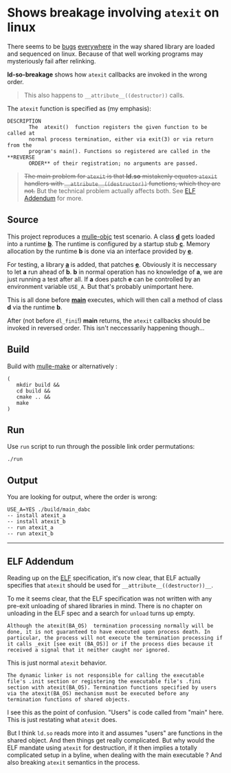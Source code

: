 # Shows breakage involving `atexit` on linux

There seems to be [bugs](https://github.com/mulle-nat/LD_PRELOAD-breakage-linux)
[everywhere](https://github.com/mulle-nat/atexit-breakage-linux) in the way
shared library are loaded and sequenced on linux. Because of that well
working programs may mysteriously fail after relinking.

**ld-so-breakage** shows how `atexit` callbacks are invoked in the wrong order. 

>This also happens to `__attribute__((destructor))` calls.

The `atexit` function is specified as (my emphasis):

```
DESCRIPTION
       The  atexit()  function registers the given function to be called at
       normal process termination, either via exit(3) or via return from the
       program's main(). Functions so registered are called in the **REVERSE
       ORDER** of their registration; no arguments are passed.
```


> ~~The main problem for `atexit` is that **ld.so** mistakenly
> equates `atexit` handlers with `__attribute__((destructor))` functions,
> which they are not.~~ But the technical problem actually affects both. 
> See [ELF Addendum](#elf-addendum) for more.




## Source

This project reproduces a [mulle-objc](//mulle-objc.github.io) test scenario.
A class [**d**](https://github.com/mulle-nat/ld-so-breakage/blob/master/src/d.c) gets loaded into a runtime [**b**](https://github.com/mulle-nat/ld-so-breakage/blob/master/src/b.c). The runtime is configured
by a startup stub [**c**](https://github.com/mulle-nat/ld-so-breakage/blob/master/src/c.c). Memory allocation by the runtime **b** is done via
an interface provided by [**e**](https://github.com/mulle-nat/ld-so-breakage/blob/master/src/e.h).

For testing, a library [**a**](https://github.com/mulle-nat/ld-so-breakage/blob/master/src/a.c) is added, that patches [**e**](https://github.com/mulle-nat/ld-so-breakage/blob/master/src/e.c).  Obviously it is
neccessary to let **a** run ahead of **b**. **b** in normal operation has no
knowledge of **a**, we are just running a test after all. If **a** does patch
**e** can be controlled by an environment variable `USE_A`. But that's
probably unimportant here.

This is all done before [**main**](https://github.com/mulle-nat/ld-so-breakage/blob/master/src/main.c) executes, which will then call a method
of class **d** via the runtime **b**.

After (not before `dl_fini`!) **main** returns, the `atexit` callbacks should
be invoked in reversed order. This isn't neccessarily happening though...


## Build

Build with [mulle-make](//github.com/mulle-sde/mulle-make) or alternatively :

```
(
   mkdir build &&
   cd build &&
   cmake .. &&
   make
)
```

## Run

Use `run` script to run through the possible link order permutations:

```
./run
```

## Output

You are looking for output, where the order is wrong:

```
USE_A=YES ./build/main_dabc
-- install atexit_a
-- install atexit_b
-- run atexit_a
-- run atexit_b
```

---

## ELF Addendum

Reading up on the [ELF](http://refspecs.linuxbase.org/elf/elf.pdf) specification, it's now clear,
that ELF actually specifies that `atexit` should be used for `__attribute__((destructor))__`. 

To me it seems clear, that the ELF specification was not written with any pre-exit unloading of
shared libraries in mind. There is no chapter on unloading in the ELF spec and a search 
for `unload` turns up empty.

```
Although the atexit(BA_OS)  termination processing normally will be done, it is not guaranteed to have executed upon process death. In particular, the process will not execute the termination processing if it calls _exit [see exit (BA_OS)] or if the process dies because it received a signal that it neither caught nor ignored.
```

This is just normal `atexit` behavior.

```
The dynamic linker is not responsible for calling the executable file's .init section or registering the executable file's .fini section with atexit(BA_OS). Termination functions specified by users via the atexit(BA_OS) mechanism must be executed before any termination functions of shared objects.
```

I see this as the point of confusion. "Users" is code called from "main" here. This is just restating what `atexit` does.

But I think `ld.so` reads more into it and assumes "users" are functions in the shared object. And then things get 
really complicated. But why would the ELF mandate using `atexit` for destruction, if it then implies a totally
complicated setup in a byline, when dealing with the main executable ? And also breaking `atexit` semantics in the process.


